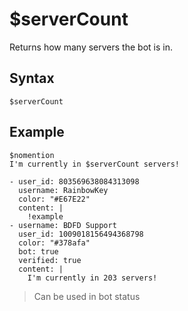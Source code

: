 # $serverCount
Returns how many servers the bot is in.

## Syntax
```
$serverCount
```

## Example
```
$nomention
I'm currently in $serverCount servers!
```

``` discord yaml
- user_id: 803569638084313098
  username: RainbowKey
  color: "#E67E22"
  content: |
    !example
- username: BDFD Support
  user_id: 1009018156494368798
  color: "#378afa"
  bot: true
  verified: true
  content: |
    I'm currently in 203 servers!
```

> Can be used in bot status
